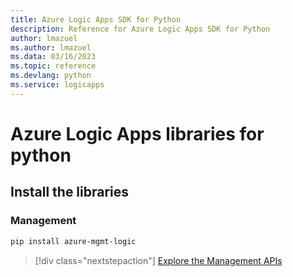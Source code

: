 ```yaml
---
title: Azure Logic Apps SDK for Python
description: Reference for Azure Logic Apps SDK for Python
author: lmazuel
ms.author: lmazuel
ms.data: 03/16/2023
ms.topic: reference
ms.devlang: python
ms.service: logicapps
---
```

# Azure Logic Apps libraries for python

## Install the libraries


### Management

```bash
pip install azure-mgmt-logic
```
> [!div class="nextstepaction"]
> [Explore the Management APIs](/python/api/azure-mgmt-logic)